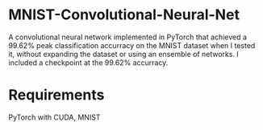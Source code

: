 # MNIST-Convolutional-Neural-Net
A convolutional neural network implemented in PyTorch that achieved a 99.62% peak classification accurracy on the MNIST dataset when I tested it, without expanding the dataset or using an ensemble of networks.
I included a checkpoint at the 99.62% accurracy.
# Requirements
PyTorch with CUDA, MNIST